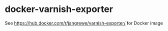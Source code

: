 # docker-varnish-exporter

See https://hub.docker.com/r/jangrewe/varnish-exporter/ for Docker image
